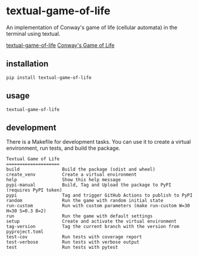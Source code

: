 # textual-game-of-life

An implementation of Conway's game of life (cellular automata) in the terminal using textual.

[textual-game-of-life](https://github.com/thomascrha/textual-game-of-life/assets/5226462/66dd4153-d286-4680-ac73-8fd63e60c00e)
[Conway's Game of Life](https://en.wikipedia.org/wiki/Conway%27s_Game_of_Life)

## installation

```console
pip install textual-game-of-life
```

## usage

```console
textual-game-of-life
```

## development 
There is a Makefile for development tasks. You can use it to create a virtual environment, run tests, and build the package.

```console
Textual Game of Life
====================
build                Build the package (sdist and wheel)
create_venv          Create a virtual environment
help                 Show this help message
pypi-manual          Build, Tag and Upload the package to PyPI (requires PyPI token)
pypi                 Tag and trigger GitHub Actions to publish to PyPI
random               Run the game with random initial state
run-custom           Run with custom parameters (make run-custom W=30 H=30 S=0.3 B=2)
run                  Run the game with default settings
setup                Create and activate the virtual environment
tag-version          Tag the current branch with the version from pyproject.toml
test-cov             Run tests with coverage report
test-verbose         Run tests with verbose output
test                 Run tests with pytest
```
